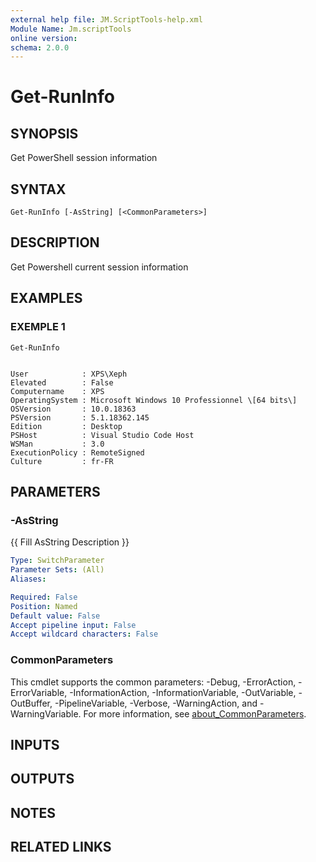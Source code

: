 ```yaml
---
external help file: JM.ScriptTools-help.xml
Module Name: Jm.scriptTools
online version:
schema: 2.0.0
---
```


# Get-RunInfo

## SYNOPSIS
Get PowerShell session information

## SYNTAX

```
Get-RunInfo [-AsString] [<CommonParameters>]
```

## DESCRIPTION
Get Powershell current session information

## EXAMPLES

### EXEMPLE 1
```
Get-RunInfo


User            : XPS\Xeph
Elevated        : False
Computername    : XPS
OperatingSystem : Microsoft Windows 10 Professionnel \[64 bits\]
OSVersion       : 10.0.18363
PSVersion       : 5.1.18362.145
Edition         : Desktop
PSHost          : Visual Studio Code Host
WSMan           : 3.0
ExecutionPolicy : RemoteSigned
Culture         : fr-FR
```
## PARAMETERS

### -AsString
{{ Fill AsString Description }}

```yaml
Type: SwitchParameter
Parameter Sets: (All)
Aliases:

Required: False
Position: Named
Default value: False
Accept pipeline input: False
Accept wildcard characters: False
```

### CommonParameters
This cmdlet supports the common parameters: -Debug, -ErrorAction, -ErrorVariable, -InformationAction, -InformationVariable, -OutVariable, -OutBuffer, -PipelineVariable, -Verbose, -WarningAction, and -WarningVariable. For more information, see [about_CommonParameters](http://go.microsoft.com/fwlink/?LinkID=113216).

## INPUTS

## OUTPUTS

## NOTES

## RELATED LINKS
